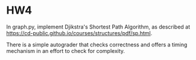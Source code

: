 # HW4

In graph.py, implement Djikstra's Shortest Path Algorithm, as described at https://cd-public.github.io/courses/structures/pdf/sp.html.

There is a simple autograder that checks correctness and offers a timing mechanism in an effort to check for complexity.
